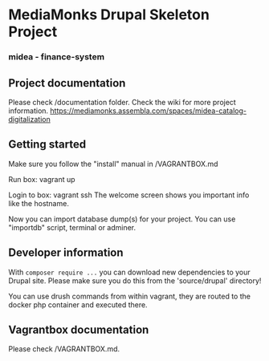 # MediaMonks Drupal Skeleton Project
### midea - finance-system

## Project documentation
Please check /documentation folder.
Check the wiki for more project information.
https://mediamonks.assembla.com/spaces/midea-catalog-digitalization

## Getting started

Make sure you follow the "install" manual in /VAGRANTBOX.md

Run box:
  vagrant up

Login to box:
  vagrant ssh
The welcome screen shows you important info like the hostname.

Now you can import database dump(s) for your project. You can use "importdb" script, terminal or adminer.

## Developer information
With `composer require ...` you can download new dependencies to your Drupal site.
Please make sure you do this from the 'source/drupal' directory!

You can use drush commands from within vagrant, they are routed to the docker php container and executed there.

## Vagrantbox documentation
Please check /VAGRANTBOX.md.
